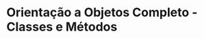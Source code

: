 <!-- @import "tutorial/style.html" -->

# Orientação a Objetos Completo - Classes e Métodos


<!--

![](./tutorial/img/tela_principal.png)

<p class="legend"> Figura 1: Tela principal. </p> -->
